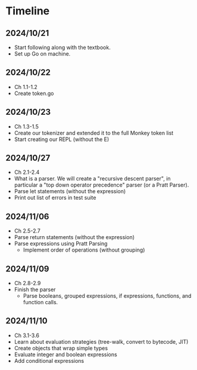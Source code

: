 # Timeline

## 2024/10/21
- Start following along with the textbook.
- Set up Go on machine.

## 2024/10/22
- Ch 1.1-1.2
- Create token.go

## 2024/10/23
- Ch 1.3-1.5
- Create our tokenizer and extended it to the full Monkey token list
- Start creating our REPL (without the E)

## 2024/10/27
- Ch 2.1-2.4
- What is a parser. We will create a "recursive descent parser", in particular a "top down operator precedence" parser (or a Pratt Parser).
- Parse let statements (without the expression)
- Print out list of errors in test suite

## 2024/11/06
- Ch 2.5-2.7
- Parse return statements (without the expression)
- Parse expressions using Pratt Parsing
    - Implement order of operations (without grouping)

## 2024/11/09
- Ch 2.8-2.9
- Finish the parser
    - Parse booleans, grouped expressions, if expressions, functions, and function calls.

## 2024/11/10
- Ch 3.1-3.6
- Learn about evaluation strategies (tree-walk, convert to bytecode, JIT)
- Create objects that wrap simple types
- Evaluate integer and boolean expressions
- Add conditional expressions